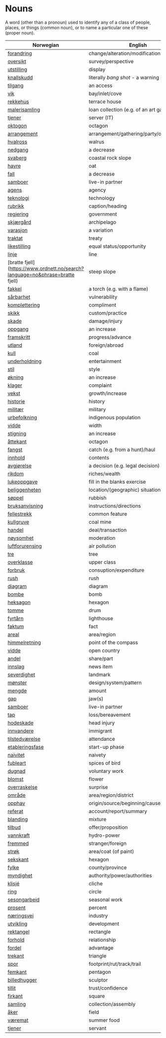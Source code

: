 # Nouns

A word (other than a pronoun) used to identify any of a class of people, places, or things (common noun), or to name a particular one of these (proper noun).

| Norwegian | English | Gender |
| --- | --- | --- |
| [forandring](https://www.ordnett.no/search?language=no&phrase=forandring) | change/alteration/modification | m |
| [oversikt](https://www.ordnett.no/search?language=no&phrase=oversikt) | survey/perspective | m |
| [utstilling](https://www.ordnett.no/search?language=no&phrase=utstilling) | display | m |
| [knallskudd](https://www.ordnett.no/search?language=no&phrase=knallskudd) | literally _bang shot_ - a warning shot gun | i |
| [tilgang](https://www.ordnett.no/search?language=no&phrase=tilgang) | an access | i |
| [vik](https://www.ordnett.no/search?language=no&phrase=vik) | bay/inlet/cove | m |
| [rekkehus](https://www.ordnett.no/search?language=no&phrase=rekkehus) | terrace house | i |
| [malerisamling](https://www.ordnett.no/search?language=no&phrase=malerisamling) | loan collection (e.g. of an art gallery) | m |
| [tjener](https://www.ordnett.no/search?language=no&phrase=tjener) | server (IT) | m |
| [oktogon](https://www.ordnett.no/search?language=no&phrase=oktogon) | octagon | m |
| [arrangement](https://www.ordnett.no/search?language=no&phrase=arrangement) | arrangement/gathering/party/organisation | i |
| [hvalross](https://www.ordnett.no/search?language=no&phrase=hvalross) | walrus | m |
| [nedgang](https://www.ordnett.no/search?language=no&phrase=nedgang) | a decrease | m |
| [svaberg](https://www.ordnett.no/search?language=no&phrase=svaberg) | coastal rock slope | i |
| [havre](https://www.ordnett.no/search?language=no&phrase=havre) | oat | m |
| [fall](https://www.ordnett.no/search?language=no&phrase=fall) | a decrease | i |
| [samboer](https://www.ordnett.no/search?language=no&phrase=samboer) | live-in partner | m |
| [agens](https://www.ordnett.no/search?language=no&phrase=agens) | agency | m |
| [teknologi](https://www.ordnett.no/search?language=no&phrase=teknologi) | technology | m |
| [rubrikk](https://www.ordnett.no/search?language=no&phrase=rubrikk) | caption/heading | m |
| [regjering](https://www.ordnett.no/search?language=no&phrase=regjering) | government | m |
| [skjærgård](https://www.ordnett.no/search?language=no&phrase=skjærgård) | archipelago | m |
| [varasjon](https://www.ordnett.no/search?language=no&phrase=varasjon) | a variation | m |
| [traktat](https://www.ordnett.no/search?language=no&phrase=traktat) | treaty | m |
| [likestilling](https://www.ordnett.no/search?language=no&phrase=likestilling) | equal status/opportunity | m |
| [linje](https://www.ordnett.no/search?language=no&phrase=linje) | line | m |
| [bratte fjell](https://www.ordnett.no/search?language=no&phrase=bratte fjell) | steep slope | m |
| [fakkel](https://www.ordnett.no/search?language=no&phrase=fakkel) | a torch (e.g. with a flame) | m |
| [sårbarhet](https://www.ordnett.no/search?language=no&phrase=sårbarhet) | vulnerability | m |
| [komplettering](https://www.ordnett.no/search?language=no&phrase=komplettering) | compliment | m |
| [skikk](https://www.ordnett.no/search?language=no&phrase=skikk) | custom/practice | m |
| [skade](https://www.ordnett.no/search?language=no&phrase=skade) | damage/injury | m |
| [oppgang](https://www.ordnett.no/search?language=no&phrase=oppgang) | an increase | m |
| [framskritt](https://www.ordnett.no/search?language=no&phrase=framskritt) | progress/advance | i |
| [utland](https://www.ordnett.no/search?language=no&phrase=utland) | foreign/abroad | m |
| [kull](https://www.ordnett.no/search?language=no&phrase=kull) | coal | i |
| [underholdning](https://www.ordnett.no/search?language=no&phrase=underholdning) | entertainment | m |
| [stil](https://www.ordnett.no/search?language=no&phrase=stil) | style | m |
| [økning](https://www.ordnett.no/search?language=no&phrase=økning) | an increase | m |
| [klager](https://www.ordnett.no/search?language=no&phrase=klager) | complaint | m |
| [vekst](https://www.ordnett.no/search?language=no&phrase=vekst) | growth/increase | m |
| [historie](https://www.ordnett.no/search?language=no&phrase=historie) | history | m/f |
| [militær](https://www.ordnett.no/search?language=no&phrase=militær) | military | m |
| [urbefolkning](https://www.ordnett.no/search?language=no&phrase=urbefolkning) | indigenous population | m |
| [vidde](https://www.ordnett.no/search?language=no&phrase=vidde) | width | m/f |
| [stigning](https://www.ordnett.no/search?language=no&phrase=stigning) | an increase | m |
| [åttekant](https://www.ordnett.no/search?language=no&phrase=åttekant) | octagon | m |
| [fangst](https://www.ordnett.no/search?language=no&phrase=fangst) | catch (e.g. from a hunt)/haul | m |
| [innhold](https://www.ordnett.no/search?language=no&phrase=innhold) | contents | i |
| [avgjørelse](https://www.ordnett.no/search?language=no&phrase=avgjørelse) | a decision (e.g. legal decision) | m |
| [rikdom](https://www.ordnett.no/search?language=no&phrase=rikdom) | riches/wealth | m |
| [lukeoppgave](https://www.ordnett.no/search?language=no&phrase=lukeoppgave) | fill in the blanks exercise | m |
| [beliggenheten](https://www.ordnett.no/search?language=no&phrase=beliggenheten) | location/(geographic) situation | m/f |
| [søppel](https://www.ordnett.no/search?language=no&phrase=søppel) | rubbish | i |
| [bruksanvisning](https://www.ordnett.no/search?language=no&phrase=bruksanvisning) | instructions/directions | m |
| [fellestrekk](https://www.ordnett.no/search?language=no&phrase=fellestrekk) | common feature | i |
| [kullgruve](https://www.ordnett.no/search?language=no&phrase=kullgruve) | coal mine | m |
| [handel](https://www.ordnett.no/search?language=no&phrase=handel) | deal/transaction | m |
| [nøysomhet](https://www.ordnett.no/search?language=no&phrase=nøysomhet) | moderation | m |
| [luftforurensing](https://www.ordnett.no/search?language=no&phrase=luftforurensing) | air pollution | m |
| [tre](https://www.ordnett.no/search?language=no&phrase=tre) | tree | i |
| [overklasse](https://www.ordnett.no/search?language=no&phrase=overklasse) | upper class | m |
| [forbruk](https://www.ordnett.no/search?language=no&phrase=forbruk) | consuption/expenditure | i |
| [rush](https://www.ordnett.no/search?language=no&phrase=rush) | rush | i |
| [diagram](https://www.ordnett.no/search?language=no&phrase=diagram) | diagram | i |
| [bombe](https://www.ordnett.no/search?language=no&phrase=bombe) | bomb | m |
| [heksagon](https://www.ordnett.no/search?language=no&phrase=heksagon) | hexagon | m |
| [tomme](https://www.ordnett.no/search?language=no&phrase=tomme) | drum | m |
| [fyrtårn](https://www.ordnett.no/search?language=no&phrase=fyrtårn) | lighthouse | i |
| [faktum](https://www.ordnett.no/search?language=no&phrase=faktum) | fact | i |
| [areal](https://www.ordnett.no/search?language=no&phrase=areal) | area/region | i |
| [himmelretning](https://www.ordnett.no/search?language=no&phrase=himmelretning) | point of the compass | m |
| [vidde](https://www.ordnett.no/search?language=no&phrase=vidde) | open country | m |
| [andel](https://www.ordnett.no/search?language=no&phrase=andel) | share/part | m |
| [innslag](https://www.ordnett.no/search?language=no&phrase=innslag) | news item | i |
| [severdighet](https://www.ordnett.no/search?language=no&phrase=severdighet) | landmark | m |
| [mønster](https://www.ordnett.no/search?language=no&phrase=mønster) | design/system/pattern | i |
| [mengde](https://www.ordnett.no/search?language=no&phrase=mengde) | amount | m |
| [gap](https://www.ordnett.no/search?language=no&phrase=gap) | jaw(s) | m |
| [samboer](https://www.ordnett.no/search?language=no&phrase=samboer) | live-in partner | m |
| [tap](https://www.ordnett.no/search?language=no&phrase=tap) | loss/bereavement | i |
| [hodeskade](https://www.ordnett.no/search?language=no&phrase=hodeskade) | head injury | m |
| [innvandere](https://www.ordnett.no/search?language=no&phrase=innvandere) | immigrant | m |
| [tilstedværelse](https://www.ordnett.no/search?language=no&phrase=tilstedværelse) | attendance | i |
| [etableringsfase](https://www.ordnett.no/search?language=no&phrase=etableringsfase) | start-up phase | m |
| [naivitet](https://www.ordnett.no/search?language=no&phrase=naivitet) | naivety | m |
| [fubleart](https://www.ordnett.no/search?language=no&phrase=fubleart) | spices of bird | m/f |
| [dugnad](https://www.ordnett.no/search?language=no&phrase=dugnad) | voluntary work | m |
| [blomst](https://www.ordnett.no/search?language=no&phrase=blomst) | flower | m |
| [overraskelse](https://www.ordnett.no/search?language=no&phrase=overraskelse) | surprise | m |
| [område](https://www.ordnett.no/search?language=no&phrase=område) | area/region/district | i |
| [opphav](https://www.ordnett.no/search?language=no&phrase=opphav) | origin/source/beginning/cause | i |
| [referat](https://www.ordnett.no/search?language=no&phrase=referat) | account/report/summary | i |
| [blanding](https://www.ordnett.no/search?language=no&phrase=blanding) | mixture | m |
| [tilbud](https://www.ordnett.no/search?language=no&phrase=tilbud) | offer/proposition | i |
| [vannkraft](https://www.ordnett.no/search?language=no&phrase=vannkraft) | hydro-power | m |
| [fremmed](https://www.ordnett.no/search?language=no&phrase=fremmed) | stranger/foreign | m |
| [strøk](https://www.ordnett.no/search?language=no&phrase=strøk) | area/coat (of paint) | i |
| [sekskant](https://www.ordnett.no/search?language=no&phrase=sekskant) | hexagon | m |
| [fylke](https://www.ordnett.no/search?language=no&phrase=fylke) | county/province | i |
| [myndighet](https://www.ordnett.no/search?language=no&phrase=myndighet) | authority/power/authorities | m |
| [klisjé](https://www.ordnett.no/search?language=no&phrase=klisjé) | cliche | m |
| [ring](https://www.ordnett.no/search?language=no&phrase=ring) | circle | m |
| [sesongarbeid](https://www.ordnett.no/search?language=no&phrase=sesongarbeid) | seasonal work | i |
| [prosent](https://www.ordnett.no/search?language=no&phrase=prosent) | percent | m |
| [næringsvei](https://www.ordnett.no/search?language=no&phrase=næringsvei) | industry | m |
| [utvikling](https://www.ordnett.no/search?language=no&phrase=utvikling) | development | m |
| [rektangel](https://www.ordnett.no/search?language=no&phrase=rektangel) | rectangle | i |
| [forhold](https://www.ordnett.no/search?language=no&phrase=forhold) | relationship | i |
| [fordel](https://www.ordnett.no/search?language=no&phrase=fordel) | advantage | m |
| [trekant](https://www.ordnett.no/search?language=no&phrase=trekant) | triangle | m |
| [spor](https://www.ordnett.no/search?language=no&phrase=spor) | footprint/rut/track/trail | i |
| [femkant](https://www.ordnett.no/search?language=no&phrase=femkant) | pentagon | m |
| [billedhugger](https://www.ordnett.no/search?language=no&phrase=billedhugger) | sculptor | m |
| [tillit](https://www.ordnett.no/search?language=no&phrase=tillit) | trust/confidence | m |
| [firkant](https://www.ordnett.no/search?language=no&phrase=firkant) | square | m |
| [samling](https://www.ordnett.no/search?language=no&phrase=samling) | collection/assembly | m |
| [åker](https://www.ordnett.no/search?language=no&phrase=åker) | field | m |
| [væremat](https://www.ordnett.no/search?language=no&phrase=væremat) | summer food | m |
| [tjener](https://www.ordnett.no/search?language=no&phrase=tjener) | servant | m |

